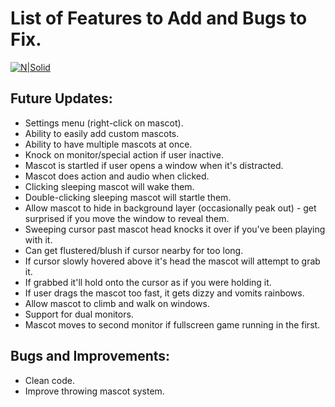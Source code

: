 # List of Features to Add and Bugs to Fix.
[![N|Solid](https://i.imgur.com/58wQQGT.png)](https://twitter.com/Buldron)

## Future Updates:
* Settings menu (right-click on mascot).
* Ability to easily add custom mascots.
* Ability to have multiple mascots at once.
* Knock on monitor/special action if user inactive.
* Mascot is startled if user opens a window when it's distracted.
* Mascot does action and audio when clicked.
* Clicking sleeping mascot will wake them.
* Double-clicking sleeping mascot will startle them.
* Allow mascot to hide in background layer (occasionally peak out) - get surprised if you move the window to reveal them.
* Sweeping cursor past mascot head knocks it over if you've been playing with it.
* Can get flustered/blush if cursor nearby for too long.
* If cursor slowly hovered above it's head the mascot will attempt to grab it.
* If grabbed it'll hold onto the cursor as if you were holding it.
* If user drags the mascot too fast, it gets dizzy and vomits rainbows.
* Allow mascot to climb and walk on windows.
* Support for dual monitors.
* Mascot moves to second monitor if fullscreen game running in the first.

## Bugs and Improvements:
* Clean code.
* Improve throwing mascot system.
